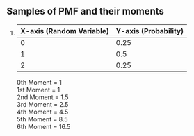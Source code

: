 ## Samples of PMF and their moments

1. | X-axis (Random Variable)  | Y-axis (Probability) |
   | ------------------------- | -------------------- |
   | 0  | 0.25  |
   | 1  | 0.5  |
   | 2  | 0.25|

   0th Moment = 1 <br/>
   1st Moment = 1  <br/>
   2nd Moment = 1.5 <br/>
   3rd Moment = 2.5 <br/>
   4th Moment = 4.5 <br/>
   5th Moment = 8.5 <br/>
   6th Moment = 16.5 <br/>
